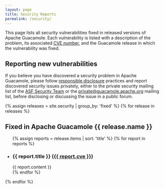 ```yaml
---
layout: page 
title: Security Reports
permalink: /security/
---
```


This page lists all security vulnerabilities fixed in released versions of
Apache Guacamole. Each vulnerability is listed with a description of the
problem, its associated [CVE
number](https://cve.mitre.org/about/faqs.html#what_is_cve_id), and the
Guacamole release in which the vulnerability was fixed.

Reporting new vulnerabilities
-----------------------------

If you believe you have discovered a security problem in Apache Guacamole,
please follow [responsible
disclosure](https://en.wikipedia.org/wiki/Responsible_disclosure) practices and
report discovered security issues privately, either to the private security
mailing list of the [ASF Security Team](https://www.apache.org/security/) or
the <private@guacamole.apache.org> mailing list, before disclosing or
discussing the issue in a public forum.

{% assign releases = site.security | group_by: 'fixed' %}
{% for release in releases %}

Fixed in Apache Guacamole {{ release.name }}
--------------------------------------------

<ul>
    {% assign reports = release.items | sort: 'title' %}
    {% for report in reports %}
    <li>
        <h3 id="{{ report.cve }}">
            {{ report.title }}
            (<a href="https://cve.mitre.org/cgi-bin/cvename.cgi?name={{ report.cve | url_encode }}">{{ report.cve }}</a>)
        </h3>
        {{ report.content }}
    </li>
    {% endfor %}
</ul>
{% endfor %}

